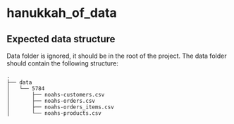 # hanukkah_of_data
## Expected data structure
Data folder is ignored, it should be in the root of the project. The data folder should contain the following structure:
```
.
├── data
│   └── 5784
│       ├── noahs-customers.csv
│       ├── noahs-orders.csv
│       ├── noahs-orders_items.csv
│       └── noahs-products.csv
```
